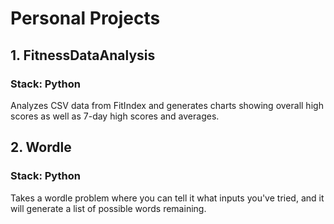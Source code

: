 # Personal Projects

## 1. FitnessDataAnalysis
### Stack: Python
Analyzes CSV data from FitIndex and generates charts showing overall high scores as well as 7-day high scores and averages.

## 2. Wordle
### Stack: Python
Takes a wordle problem where you can tell it what inputs you've tried, and it will generate a list of possible words remaining.
